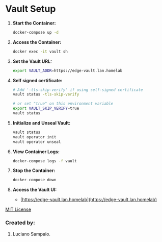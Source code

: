 # Vault Setup

1. **Start the Container:**
    ```bash
    docker-compose up -d
    ```

1. **Access the Container:**
    ```bash
    docker exec -it vault sh
    ```

1. **Set the Vault URL:**
    ```bash
    export VAULT_ADDR=https://edge-vault.lan.homelab
    ```

1. **Self signed certificate:**
    ```bash
    # Add '-tls-skip-verify' if using self-signed certificate
    vault status -tls-skip-verify

    # or set "true" on this environment variable
    export VAULT_SKIP_VERIFY=true
    vault status
    ```

1. **Initialize and Unseal Vault:**
    ```bash
    vault status
    vault operator init
    vault operator unseal
    ```

1. **View Container Logs:**
    ```bash
    docker-compose logs -f vault
    ```

1. **Stop the Container:**
    ```bash
    docker-compose down
    ```

1. **Access the Vault UI:**
    - [https://edge-vault.lan.homelab](https://edge-vault.lan.homelab)

[MIT License](LICENSE "MIT License")

### Created by:

1. Luciano Sampaio.